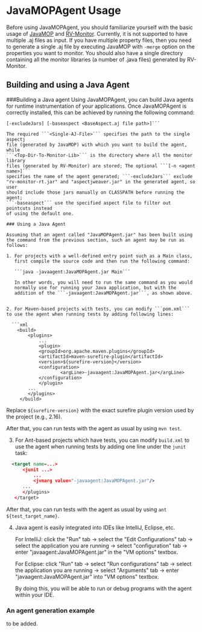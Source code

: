 # JavaMOPAgent Usage
Before using JavaMOPAgent, you should familiarize yourself with the
basic usage of [JavaMOP](https://github.com/runtimeverification/javamop)
and [RV-Monitor](https://runtimeverification.com/monitor/1.3/docs/).
Currently, it is not supported to have multiple .aj files as input. 
If you have multiple property files, then you need to generate a single .aj
file by executing JavaMOP with ```-merge``` option on the properties you
want to monitor. You should also have a single directory containing all the
monitor libraries (a number of .java files) generated by RV-Monitor.

## Building and using a Java Agent

###Building a Java agent
Using JavaMOPAgent, you can build Java agents for runtime instrumentation
of your applications. Once JavaMOPAgent is correctly installed, this can
be achieved by running the following command:

```javamopagent <Single-AJ-File> <Top-Dir-To-Monitor-Lib> [-n <agent name>]
[-excludeJars] [-baseaspect <BaseAspect.aj file path>]```

The required ```<Single-AJ-File>``` specifies the path to the single aspectj 
file (generated by JavaMOP) with which you want to build the agent, while 
```<Top-Dir-To-Monitor-Lib>``` is the directory where all the monitor library
files (generated by RV-Monitor) are stored; The optional ```[-n <agent name>]```
specifies the name of the agent generated; ```-excludeJars``` exclude 
"rv-monitor-rt.jar" and "aspectjweaver.jar" in the generated agent, so user 
should include those jars manually on CLASSPATH before running the agent; 
```-baseaspect``` use the specified aspect file to filter out pointcuts instead
of using the default one.

### Using a Java Agent

Assuming that an agent called "JavaMOPAgent.jar" has been built using
the command from the previous section, such an agent may be run as follows:

1. For projects with a well-defined entry point such as a Main class,
   first compile the source code and then run the following command:

   ```java -javaagent:JavaMOPAgent.jar Main```

   In other words, you will need to run the same command as you would
   normally use for running your Java application, but with the
   addition of the ```-javaagent:JavaMOPAgent.jar```, as shown above.


2. For Maven-based projects with tests, you can modify ```pom.xml```
to use the agent when running tests by adding following lines:

  ```xml
    <build>
    	<plugins>
    		...
        	<plugin>
	  		<groupId>org.apache.maven.plugins</groupId>
	  		<artifactId>maven-surefire-plugin</artifactId>
	  		<version>${surefire-version}</version>
	  		<configuration>
        			<argLine>-javaagent:JavaMOPAgent.jar</argLine>
	  		</configuration>
        	</plugin>
		...
      	</plugins>
     </build>
   ```

   Replace ```${surefire-version}``` with the exact surefire plugin
   version used by the project (e.g., 2.16).

   After that, you can run tests with the agent as usual by using
   ```mvn test```.

3. For Ant-based projects which have tests, you can modify
   ```build.xml``` to use the agent when running tests by adding one
   line under the ```junit``` task:

  ```xml
    <target name=...>
    	<junit ...>
    		...
        	<jvmarg value="-javaagent:JavaMOPAgent.jar"/>
		...
      	</plugins>
     </target>
   ```

   After that, you can run tests with the agent as usual by using
   ```ant ${test_target_name}```.

4. Java agent is easily integrated into IDEs like IntelliJ, Eclipse,
etc.
   
   For IntelliJ:
   click the "Run" tab 
             -> select the "Edit Configurations" tab 
             -> select the application you are running 
             -> select "configuration" tab 
             -> enter "javaagent:JavaMOPAgent.jar" in the "VM options" textbox. 
   
   For Eclipse:
   click "Run" tab 
         -> select "Run configurations" tab 
         -> select the application you are running 
         -> select "Arguments" tab 
         -> enter "javaagent:JavaMOPAgent.jar" into "VM options" textbox.
   
   By doing this, you will be able to run or debug programs with the
   agent within your IDE.
   

### An agent generation example
to be added.
